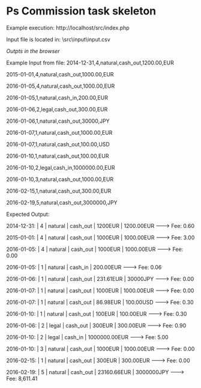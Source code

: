 # Ps Commission task skeleton

Example execution:
http://localhost/src/index.php

Input file is located in: 
\\src\input\input.csv

*Outpts in the browser*


Example Input from file:
2014-12-31,4,natural,cash_out,1200.00,EUR

2015-01-01,4,natural,cash_out,1000.00,EUR

2016-01-05,4,natural,cash_out,1000.00,EUR

2016-01-05,1,natural,cash_in,200.00,EUR

2016-01-06,2,legal,cash_out,300.00,EUR

2016-01-06,1,natural,cash_out,30000,JPY

2016-01-07,1,natural,cash_out,1000.00,EUR

2016-01-07,1,natural,cash_out,100.00,USD

2016-01-10,1,natural,cash_out,100.00,EUR

2016-01-10,2,legal,cash_in,1000000.00,EUR

2016-01-10,3,natural,cash_out,1000.00,EUR

2016-02-15,1,natural,cash_out,300.00,EUR

2016-02-19,5,natural,cash_out,3000000,JPY



Expected Output:

2014-12-31:  |  4  |  natural |  cash_out  |  1200EUR   |   1200.00EUR   ---> Fee: 0.60

2015-01-01:  |  4  |  natural |  cash_out  |  1000EUR   |   1000.00EUR   ---> Fee: 3.00

2016-01-05:  |  4  |  natural |  cash_out  |  1000EUR   |   1000.00EUR   ---> Fee: 0.00

2016-01-05:  |  1  |  natural |  cash_in  |  200.00EUR   ---> Fee: 0.06

2016-01-06:  |  1  |  natural |  cash_out  |  231.61EUR   |   30000JPY   ---> Fee: 0.00

2016-01-07:  |  1  |  natural |  cash_out  |  1000EUR   |   1000.00EUR   ---> Fee: 0.00

2016-01-07:  |  1  |  natural |  cash_out  |  86.98EUR   |   100.00USD   ---> Fee: 0.30

2016-01-10:  |  1  |  natural |  cash_out  |  100EUR   |   100.00EUR   ---> Fee: 0.30

2016-01-06:  |  2  |  legal |  cash_out  |  300EUR   |   300.00EUR   ---> Fee: 0.90

2016-01-10:  |  2  |  legal |  cash_in  |  1000000.00EUR   ---> Fee: 5.00

2016-01-10:  |  3  |  natural |  cash_out  |  1000EUR   |   1000.00EUR   ---> Fee: 0.00

2016-02-15:  |  1  |  natural |  cash_out  |  300EUR   |   300.00EUR   ---> Fee: 0.00

2016-02-19:  |  5  |  natural |  cash_out  |  23160.66EUR   |   3000000JPY   ---> Fee: 8,611.41

